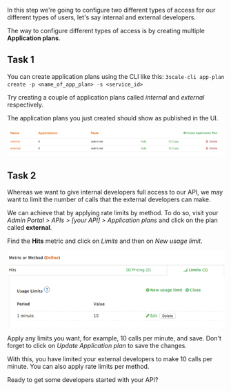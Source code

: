 In this step we're going to configure two different types of access for our different types of users, let's say internal and external developers.

The way to configure different types of access is by creating multiple **Application plans**.

## Task 1

You can create application plans using the CLI like this:
`3scale-cli app-plan create -p <name_of_app_plan> -s <service_id>`

Try creating a couple of application plans called *internal* and *external* respectively.

The application plans you just created should show as published in the UI.

![Application plans](./img/app-plans.png)

## Task 2

Whereas we want to give internal developers full access to our API, we may want to limit the number of calls that the external developers can make.

We can achieve that by applying rate limits by method. To do so, visit your *Admin Portal > APIs > [your API] > Application plans* and click on the plan called **external**.

Find the **Hits** metric and click on *Limits* and then on *New usage limit*.

![Application plans](./img/rate-limits.png)

Apply any limits you want, for example, 10 calls per minute, and save. Don't forget to click on *Update Application plan* to save the changes.

With this, you have limited your external developers to make 10 calls per minute. You can also apply rate limits per method.

Ready to get some developers started with your API?
